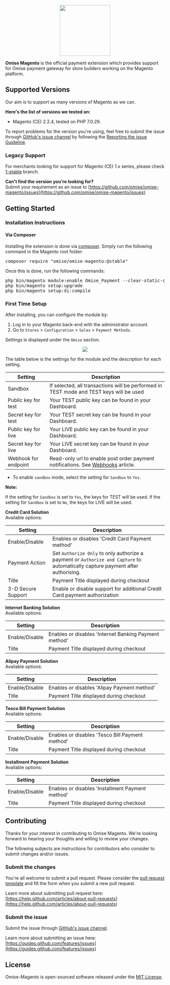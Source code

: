 <p align="center"><a href='https://www.omise.co'><img src='https://cloud.githubusercontent.com/assets/2154669/26388730/437207e4-4080-11e7-9955-2cd36bb3120f.png' height='160'></a></p>

**Omise Magento** is the official payment extension which provides support for Omise payment gateway for store builders working on the Magento platform.

## Supported Versions

Our aim is to support as many versions of Magento as we can.  

**Here's the list of versions we tested on:**
- Magento (CE) 2.2.4, tested on PHP 7.0.29.

To report problems for the version you're using, feel free to submit the issue through [GitHub's issue channel](https://github.com/omise/omise-magento/issues) by following the [Reporting the issue Guideline](https://guides.github.com/activities/contributing-to-open-source/#contributing).

### Legacy Support

For merchants looking for support for Magento (CE) 1.x series, please check [1-stable](https://github.com/omise/omise-magento/tree/1-stable) branch.

**Can't find the version you're looking for?**  
Submit your requirement as an issue to [https://github.com/omise/omise-magento/issues](https://github.com/omise/omise-magento/issues)

## Getting Started

### Installation Instructions

#### Via Composer

Installing the extension is done via [composer](https://getcomposer.org/). Simply run the following command in the Magento root folder:

<pre>
composer require "omise/omise-magento:@stable"
</pre>

Once this is done, run the following commands:

<pre>
php bin/magento module:enable Omise_Payment --clear-static-content
php bin/magento setup:upgrade
php bin/magento setup:di:compile
</pre>

### First Time Setup

After installing, you can configure the module by:

1. Log in to your Magento back-end with the administrator account.
2. Go to `Stores` > `Configuration` > `Sales` > `Payment Methods`.

Settings is displayed under the `Omise` section.

<p align="center"><a alt="omise-magento-install-manual-04" href='https://user-images.githubusercontent.com/10651523/51095402-15ac2c00-17e7-11e9-8ee2-b2122ccf5401.png'><img src='https://user-images.githubusercontent.com/10651523/51095402-15ac2c00-17e7-11e9-8ee2-b2122ccf5401.png'></a></p>

The table below is the settings for the module and the description for each setting.

| Setting             | Description                                                                                                             |
| ------------------- | ----------------------------------------------------------------------------------------------------------------------- |                                                                            
| Sandbox             | If selected, all transactions will be performed in TEST mode and TEST keys will be used                                 |
| Public key for test | Your TEST public key can be found in your Dashboard.                                                                    |
| Secret key for test | Your TEST secret key can be found in your Dashboard.                                                                    |
| Public key for live | Your LIVE public key can be found in your Dashboard.                                                                    |
| Secret key for live | Your LIVE secret key can be found in your Dashboard.                                                                    |
| Webhook for endpoint | Read-only url to enable post order payment notifications. See [Webhooks](https://www.omise.co/api-webhooks) article.      |


- To enable `sandbox` mode, select the setting for `Sandbox` to `Yes`.

**Note:**

If the setting for `Sandbox` is set to `Yes`, the keys for TEST will be used. If the setting for `Sandbox` is set to `No`, the keys for LIVE will be used.

**Credit Card Solution**  
Available options:

| Setting             | Description     |
| ---------- | ---------------------------------- |                                                                            
| Enable/Disable | Enables or disables 'Credit Card Payment method' | 
| Payment Action | Set `Authorize Only` to only authorize a payment or `Authorize and Capture` to automatically capture payment after authorising. |
| Title | Payment Title displayed during checkout |
| 3-D Secure Support | Enable or disable support for additional Credit Card payment authorization |

**Internet Banking Solution**  
Available options:

| Setting             | Description   |
| --------- | --------------------------- |                                                                            
| Enable/Disable | Enables or disables 'Internet Banking Payment method'|
| Title | Payment Title displayed during checkout |


**Alipay Payment Solution**  
Available options:

| Setting             | Description  |
| ------------ | --------------------------------- |                                                                            
| Enable/Disable | Enables or disables 'Alipay Payment method'|
| Title |Payment Title displayed during checkout |

**Tesco Bill Payment Solution**  
Available options:

| Setting             | Description  |
| ------------ | --------------------------------- |                                                                            
| Enable/Disable | Enables or disables 'Tesco Bill Payment method'|
| Title |Payment Title displayed during checkout |

**Installment Payment Solution**  
Available options:

| Setting             | Description  |
| ------------ | --------------------------------- |                                                                            
| Enable/Disable | Enables or disables 'Installment Payment method'|
| Title |Payment Title displayed during checkout |

## Contributing

Thanks for your interest in contributing to Omise Magento. We're looking forward to hearing your thoughts and willing to review your changes.

The following subjects are instructions for contributors who consider to submit changes and/or issues.

### Submit the changes

You're all welcome to submit a pull request.
Please consider the [pull request template](https://github.com/omise/omise-magento/blob/master/.github/PULL_REQUEST_TEMPLATE.md) and fill the form when you submit a new pull request.

Learn more about submitting pull request here: [https://help.github.com/articles/about-pull-requests](https://help.github.com/articles/about-pull-requests)

### Submit the issue

Submit the issue through [GitHub's issue channel](https://github.com/omise/omise-magento/issues).

Learn more about submitting an issue here: [https://guides.github.com/features/issues](https://guides.github.com/features/issues)

## License
Omise-Magento is open-sourced software released under the [MIT License](https://opensource.org/licenses/MIT).
